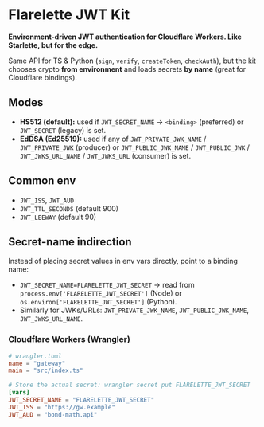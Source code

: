 # Flarelette JWT Kit

**Environment-driven JWT authentication for Cloudflare Workers. Like Starlette, but for the edge.**

Same API for TS & Python (`sign`, `verify`, `createToken`, `checkAuth`), but the kit chooses crypto **from environment** and loads secrets **by name** (great for Cloudflare bindings).

## Modes

- **HS512 (default):** used if `JWT_SECRET_NAME` → `<binding>` (preferred) or `JWT_SECRET` (legacy) is set.
- **EdDSA (Ed25519):** used if any of `JWT_PRIVATE_JWK_NAME` / `JWT_PRIVATE_JWK` (producer) or `JWT_PUBLIC_JWK_NAME` / `JWT_PUBLIC_JWK` / `JWT_JWKS_URL_NAME` / `JWT_JWKS_URL` (consumer) is set.

## Common env

- `JWT_ISS`, `JWT_AUD`
- `JWT_TTL_SECONDS` (default 900)
- `JWT_LEEWAY` (default 90)

## Secret-name indirection

Instead of placing secret values in env vars directly, point to a binding name:

- `JWT_SECRET_NAME=FLARELETTE_JWT_SECRET` → read from `process.env['FLARELETTE_JWT_SECRET']` (Node) or `os.environ['FLARELETTE_JWT_SECRET']` (Python).
- Similarly for JWKs/URLs: `JWT_PRIVATE_JWK_NAME`, `JWT_PUBLIC_JWK_NAME`, `JWT_JWKS_URL_NAME`.

### Cloudflare Workers (Wrangler)

```toml
# wrangler.toml
name = "gateway"
main = "src/index.ts"

# Store the actual secret: wrangler secret put FLARELETTE_JWT_SECRET
[vars]
JWT_SECRET_NAME = "FLARELETTE_JWT_SECRET"
JWT_ISS = "https://gw.example"
JWT_AUD = "bond-math.api"
```
